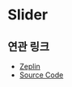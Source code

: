 # Slider

## 연관 링크

- <a href="https://zpl.io/VkYk71g" target="_blank">Zeplin</a>
- <a href="https://github.com/toss/tds-web/blob/master/src/react/components/Slider/Slider.tsx" target="_blank">Source Code</a>
